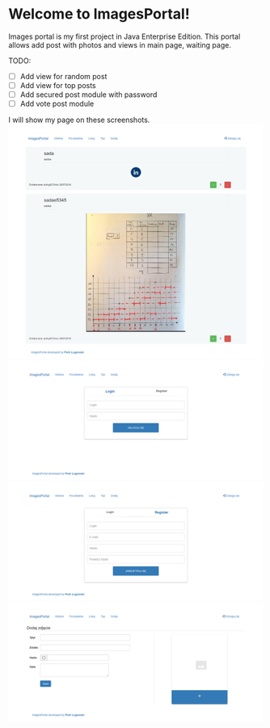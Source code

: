 # Welcome to ImagesPortal!

Images portal is my first project in Java Enterprise Edition.
This portal allows add post with photos and views in main page, waiting page.

TODO:
 - [ ] Add view for random post
 - [ ] Add view for top posts
 - [ ] Add secured post module with password
 - [ ] Add vote post module

I will show my page on these screenshots.
![](https://raw.githubusercontent.com/piolug93/ImagesPortal/master/MainPage.png)
![](https://raw.githubusercontent.com/piolug93/ImagesPortal/master/LoginPage.png)
![](https://raw.githubusercontent.com/piolug93/ImagesPortal/master/RegisterPage.png)![enter image description here](https://raw.githubusercontent.com/piolug93/ImagesPortal/master/AddPostPage.png)
